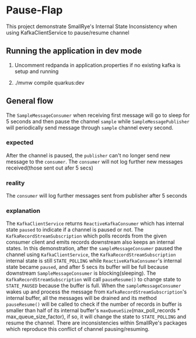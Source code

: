 # Pause-Flap

This project demonstrate SmallRye's Internal State Inconsistency when using KafkaClientService
to pause/resume channel

## Running the application in dev mode
1. Uncomment redpanda in application.properties if no existing kafka is setup and running

2. ./mvnw compile quarkus:dev

## General flow
The `SampleMessageConsumer` when receiving first message will go to sleep for 5 seconds and then
pause the channel `sample` while `SampleMessagePublisher` will periodically send message
through `sample` channel every second. 

### expected
After the channel is paused, the `publisher` can't no longer send new message to the `consumer`.
The `consumer` will not log further new messages received(those sent out afer 5 secs) 

### reality
The `consumer` will log further messages sent from publisher after 5 seconds

### explanation
The `KafkaClientService` returns `ReactiveKafkaConsumer` which has internal state `paused` to 
indicate if a channel is paused or not. The `KafkaRecordStreamSubscription` which polls records from the given consumer client 
and emits records downstream also keeps an internal states. In this demonstration,
after the `sampleMessageConsumer` paused the channel using `KafkaClientService`, the `KafkaRecordStreamSubscription` 
internal state is still `STATE_POLLING` while `ReactiveKafkaConsumer`'s internal state became `paused`,
and after 5 secs its buffer will be full because downstream `SampleMessageConsumer` is blocking(sleeping).
The `KafkaRecordStreamSubscription` will call `pauseResume()` to change state to `STATE_PAUSED` because the buffer is full.
When the `sampleMessageConsumer` wakes up and process the message from `KafkaRecordStreamSubscription`'s internal buffer,
all the messages will be drained and its method `pauseResume()` will be called to check if the number of records in buffer is smaller
than half of its internal buffer's `maxQueueSize`(max_poll_records * max_queue_size_factor), 
if so, it will change the state to `STATE_POLLING` and resume the channel. There are inconsistencies within
SmallRye's packages which reproduce this conflict of channel pausing/resuming.

